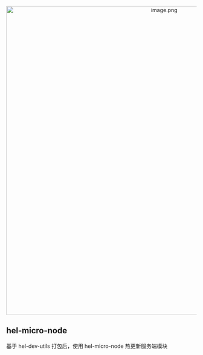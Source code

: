 <p align="center">
<img width="820px" src="https://tnfe.gtimg.com/image/nesdj6xn5b_1659182715485.png" alt="image.png" />
</p>

## hel-micro-node

基于 hel-dev-utils 打包后，使用 hel-micro-node 热更新服务端模块
